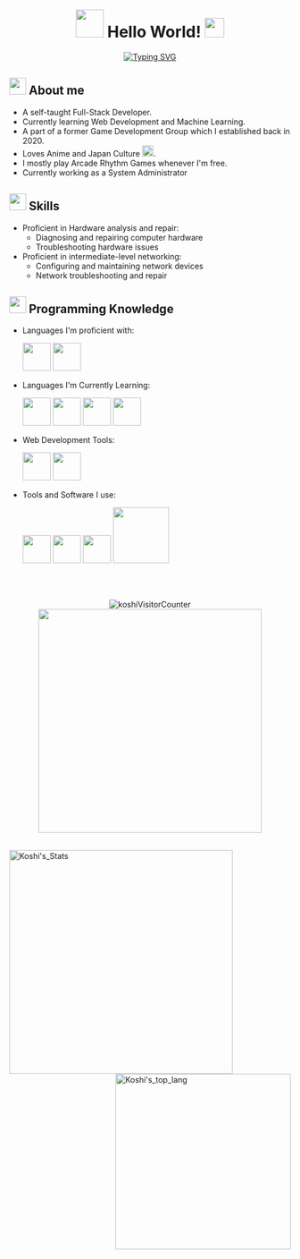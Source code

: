 <h1 align="center"><img src="https://media.giphy.com/media/13xxoHrXk4Rrdm/giphy.gif" width=50> Hello World! <img src='https://media.giphy.com/media/4T8xdbHJ9xbVlREPMW/giphy.gif' width=35></h1>

<p align='center'><a href="https://git.io/typing-svg"><img src="https://readme-typing-svg.demolab.com?font=Coda&size=30&duration=1500&pause=700&color=38DAA7&center=true&width=500&lines=Koshi+Rizumu;%E3%81%93%E3%81%97%E3%83%BC%E3%83%AA%E3%82%BA%E3%83%A0;Software+Developer;Web+Developer;Network+Admin;I.T+Analyst;" alt="Typing SVG" /></a></p>

## <img src="https://media.giphy.com/media/VqdTqQtjlNcqVixij1/giphy.gif" width=30> About me

- A self-taught Full-Stack Developer.
- Currently learning Web Development and Machine Learning.
- A part of a former Game Development Group which I established back in 2020.
- Loves Anime and Japan Culture <img src='https://media.giphy.com/media/MQMO0ckSI4WoIKKHE0/giphy.gif' width=20>.
- I mostly play Arcade Rhythm Games whenever I'm free.
- Currently working as a System Administrator 

## <img src='https://text.media.giphy.com/v1/media/giphy.gif?token=eyJhbGciOiJIUzI1NiIsInR5cCI6IkpXVCJ9.eyJrZXkiOiJwcm9kLTIwMjAtMDQtMjIiLCJzdHlsZSI6ImZsb2F0aWUiLCJ0ZXh0IjoiU2tpbGxzIiwiaWF0IjoxNzIwNTk0MTUxfQ.gS98r4hhOTurWpJDlmdsDNczy9NX-B5n77cKg2p41Gk' width=30> Skills
- Proficient in Hardware analysis and repair:
  - Diagnosing and repairing computer hardware
  - Troubleshooting hardware issues
- Proficient in intermediate-level networking:
  - Configuring and maintaining network devices
  - Network troubleshooting and repair

## <img src='https://media.giphy.com/media/lr1QZ7prMwwkqSSVLa/giphy.gif' width=30> Programming Knowledge
- Languages I'm proficient with:
 
	<img src='https://media.giphy.com/media/LMt9638dO8dftAjtco/giphy.gif' width=50> <img src='https://media.giphy.com/media/ln7z2eWriiQAllfVcn/giphy.gif' width=50>

- Languages I'm Currently Learning:

	<img src='https://i.giphy.com/media/v1.Y2lkPTc5MGI3NjExcDYzbzRiZXN0eWZzNWc2eTZ6dG1nOG5reWo2MzcxZHIxZWx3N2QwMSZlcD12MV9pbnRlcm5hbF9naWZfYnlfaWQmY3Q9cw/eNAsjO55tPbgaor7ma/giphy.gif' width=50> <img src='https://upload.wikimedia.org/wikipedia/commons/1/18/ISO_C%2B%2B_Logo.svg' width=50> <img src='https://cdn.iconscout.com/icon/free/png-512/free-java-60-1174953.png?f=webp&w=256' width=50> <img src='https://i.giphy.com/media/v1.Y2lkPTc5MGI3NjExM2dqeHdkbXpxZzM0Mmd2czIzcm91b3M0YXd5enVyczJtdjYzZGFiaiZlcD12MV9pbnRlcm5hbF9naWZfYnlfaWQmY3Q9cw/kdFc8fubgS31b8DsVu/giphy.gif' width=50>

- Web Development Tools:

	<img src='https://media.giphy.com/media/v1.Y2lkPTc5MGI3NjExYjZhMmE3MDNhOTE2MTk2MzEwOTBkZTdhZjYyYWQ5NjJhYjhjOGI4MiZjdD1z/XAxylRMCdpbEWUAvr8/giphy.gif' width=50> <img src='https://media.giphy.com/media/fsEaZldNC8A1PJ3mwp/giphy.gif' width=50>
	
- Tools and Software I use:

	<img src='https://media.giphy.com/media/jnDKffgCfGYOp6cMTK/giphy.gif' width=50> <img src='https://media.giphy.com/media/IdyAQJVN2kVPNUrojM/giphy.gif' width=50> <img src='https://media.giphy.com/media/KzJkzjggfGN5Py6nkT/giphy.gif' width=50> <img src='https://media.giphy.com/media/kH1DBkPNyZPOk0BxrM/giphy.gif' width=100> <br>

<br></br>
<p align='center'>
	<img src='https://count.getloli.com/@koshi?name=koshi&theme=rule34&padding=4&offset=0&align=top&scale=1&pixelated=1&darkmode=auto' alt='koshiVisitorCounter')
	<a href="https://ko-fi.com/F1F7265V3"><img width=400 src='https://ko-fi.com/img/githubbutton_sm.svg'/>
<br></br>

<img width=400 align="center" alt="Koshi's_Stats" src="https://github-readme-stats-sepia-three-21.vercel.app/api?username=K0sh1R1zumu&theme=github_dark&locale=ja"/> <img width=314 align="right" alt="Koshi's_top_lang" src="https://github-readme-stats-sepia-three-21.vercel.app/api/top-langs/?username=K0sh1R1zumu&theme=github_dark&layout=compact&locale=ja"/>
